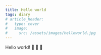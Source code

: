 ```yaml
---
title: Hello world
tags: diary
# article_header:
#   type: cover
#   image:
#     src: /assets/images/helloworld.jpg
---
```


Hello world! :ghost: :ghost: :ghost: